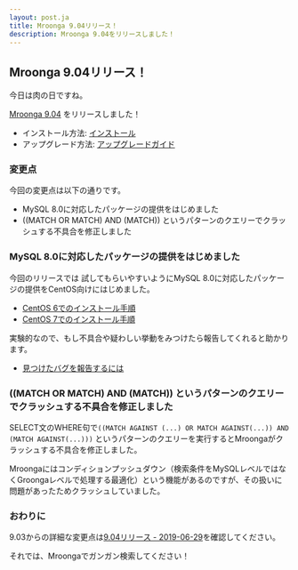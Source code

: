 ```yaml
---
layout: post.ja
title: Mroonga 9.04リリース！
description: Mroonga 9.04をリリースしました！
---
```


## Mroonga 9.04リリース！

今日は肉の日ですね。

[Mroonga 9.04](/ja/docs/news.html#release-9-04) をリリースしました！

* インストール方法: [インストール](/ja/docs/install.html)
* アップグレード方法: [アップグレードガイド](/ja/docs/upgrade.html)

### 変更点

今回の変更点は以下の通りです。

  * MySQL 8.0に対応したパッケージの提供をはじめました
  * ((MATCH OR MATCH) AND (MATCH)) というパターンのクエリーでクラッシュする不具合を修正しました

### MySQL 8.0に対応したパッケージの提供をはじめました

今回のリリースでは 試してもらいやすいようにMySQL 8.0に対応したパッケージの提供をCentOS向けにはじめました。

* [CentOS 6でのインストール手順](/ja/docs/install/centos.html#centos-6-with-the-oracle-mysql-8-0-package)
* [CentOS 7でのインストール手順](/ja/docs/install/centos.html#centos-7-with-the-oracle-mysql-8-0-package)

実験的なので、もし不具合や疑わしい挙動をみつけたら報告してくれると助かります。

* [見つけたバグを報告するには](/ja/docs/contribution/report.html)

### ((MATCH OR MATCH) AND (MATCH)) というパターンのクエリーでクラッシュする不具合を修正しました

SELECT文のWHERE句で`((MATCH AGAINST (...) OR MATCH AGAINST(...)) AND (MATCH AGAINST(...)))` というパターンのクエリーを実行するとMroongaがクラッシュする不具合を修正しました。

Mroongaにはコンディションプッシュダウン（検索条件をMySQLレベルではなくGroongaレベルで処理する最適化）という機能があるのですが、その扱いに問題があったためクラッシュしていました。

### おわりに

9.03からの詳細な変更点は[9.04リリース - 2019-06-29](/ja/docs/news.html#release-9-04)を確認してください。

それでは、Mroongaでガンガン検索してください！
